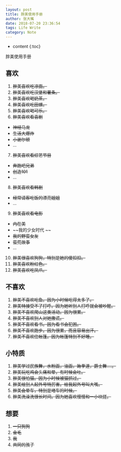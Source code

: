 ```yaml
---
layout: post 
title: 胖美使用手册
author: 张大嘴
date: 2018-07-20 23:36:54
tags: Life Write
category: Note
---
```


* content
{:toc}


胖美使用手册




## 喜欢

1. ~~胖美喜欢吃凉面。~~
2. ~~胖美喜欢吃汉堡和薯条。~~
3. ~~胖美喜欢喝奶茶。~~
4. ~~胖美喜欢吃田螺。~~
5. ~~胖美喜欢喝可乐。~~
6. ~~胖美喜欢看喜剧~~
  + ~~神经马龙~~
  + ~~生活大爆炸~~
  + ~~小谢尔顿~~
  + ...
7. ~~胖美喜欢看综艺节目~~
  + ~~奔跑吧兄弟~~
  + ~~创造101~~
  + ...
8. ~~胖美喜欢看韩剧~~
  + ~~经常请客吃饭的漂亮姐姐~~
  + ...
9. ~~胖美喜欢看电影~~
  + ~~内在美~~
  + ~~我的少女时代 ~~
  + ~~我的野蛮女友~~
  + ~~蛮荒故事~~
  + ...
10. ~~胖美很喜欢狗狗，特别是她的傻扣扣。~~
11. ~~胖美喜欢粉红色。~~
12. ~~胖美喜欢吃凤爪。~~

## 不喜欢

1. ~~胖美不喜欢吃鱼。因为小时候吃得太多了。~~
2. ~~胖美特接受不了打呼。因为她听别人打呼就会被吵醒。~~
3. ~~胖美不喜欢爬山这类活动。因为很累。~~
4. ~~胖美不喜欢别人对她撒谎。~~
5. ~~胖美不喜欢看书。因为看书会犯困。~~
6. ~~胖美不喜欢跑步。因为很累，而且容易出汗。~~
7. ~~胖美不喜欢住帐篷。因为帐篷特别不好睡。~~

## 小特质

1. ~~胖美学过民族舞，水粉画，油画，跆拳道，爵士舞....。~~
2. ~~胖美玩吃鸡会头痛和晕，有时候会吐。~~
3. ~~胖美很怕猫。因为小时候被猫抓过。~~
4. ~~胖美给别人起外号特厉害。给我起外号叫大嘴。~~
5. ~~胖美会晕车，特别是堵车的时候。~~
6. ~~胖美洗澡洗很长时间。因为她喜欢慢慢和一小块搓。~~

## 想要

1. ~~一只狗狗~~
  1. ~~金毛~~
2. ~~我~~
3. ~~共同的孩子~~


